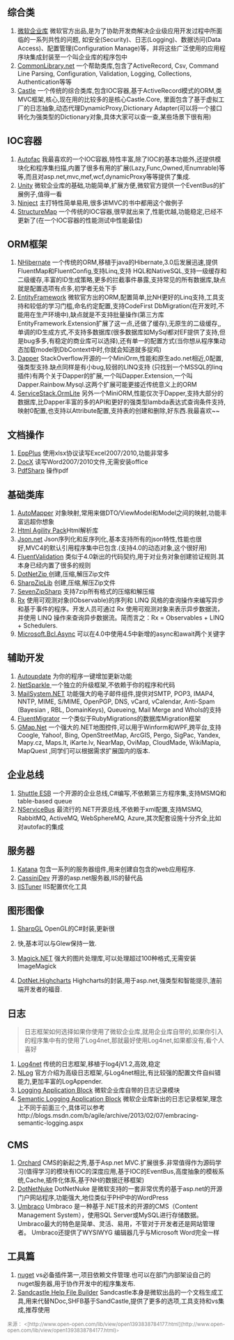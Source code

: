 ## 综合类

1.  [微软企业库](https://entlib.codeplex.com/)&nbsp;微软官方出品,是为了协助开发商解决企业级应用开发过程中所面临的一系列共性的问题, 如安全(Security)、日志(Logging)、数据访问(Data Access)、配置管理(Configuration Manage)等，并将这些广泛使用的应用程序块集成封装至一个叫企业库的程序包中
2.  [CommonLibrary.net](https://commonlibrarynet.codeplex.com/)&nbsp;一个帮助类库,包含了ActiveRecord, Csv, Command Line Parsing, Configuration, Validation, Logging, Collections, Authentication等等
3.  [Castle](http://www.castleproject.org/)&nbsp;一个传统的综合类库,包含IOC容器,基于ActiveRecord模式的ORM,类MVC框架,核心,现在用的比较多的是核心Castle.Core, 里面包含了基于虚拟工厂的日志抽象,动态代理DynamicProxy,Dictionary Adapter(可以将一个接口转化为强类型的Dictionary对象,具体大家可以查一查,某些场景下很有用)

## <a name="t1" style="padding: 0px; margin: 0px; color: rgb(34, 116, 155);"></a>IOC容器

1.  [Autofac](https://code.google.com/p/autofac/)&nbsp;我最喜欢的一个IOC容器,特性丰富,除了IOC的基本功能外,还提供模块化和程序集扫描,内置了很多有用的扩展(Lazy,Func,Owned,IEnumrable)等等,而且对asp.net,mvc,mef,wcf,dynamicProxy等等提供了集成.
2.  [Unity](https://unity.codeplex.com/)&nbsp;微软企业库的基础,功能简单,扩展方便,微软官方提供一个EventBus的扩展例子,值得一看
3.  [Ninject](http://www.ninject.org/)&nbsp;主打特性简单易用,很多讲MVC的书中都用这个做例子
4.  [StructureMap](http://docs.structuremap.net/)&nbsp;一个传统的IOC容器,很早就出来了,性能优越,功能稳定,已经不更新了(在一个IOC容器的性能测试中性能最佳)

## <a name="t2" style="padding: 0px; margin: 0px; color: rgb(34, 116, 155);"></a>ORM框架

1.  [NHibernate](https://github.com/nhibernate)&nbsp;一个传统的ORM,移植于java的Hibernate,3.0后发展迅速,提供FluentMap和FluentConfig,支持Linq,支持 HQL和NativeSQL,支持一级缓存和二级缓存,丰富的ID生成策略,更多的拦截事件暴露,支持常见的所有数据库,缺点就是配置选项有点多,初学者无处下手
2.  [EntityFramework](http://www.cnblogs.com/Mercurius/admin/)&nbsp;微软官方出的ORM,配置简单,比NH更好的Linq支持,工具支持和较低的学习门槛,命名约定配置,支持CodeFirst DbMigration(在开发时,不能用在生产环境中),缺点就是不支持批量操作(第三方库EntityFramework.Extension扩展了这一点,还做了缓存),无原生的二级缓存,,单调的ID生成方式,不支持多数据库(很多数据库如MySql都对EF提供了支持,但是bug多多,有稳定的商业库可以选择),还有单一的配置方式(当你想从程序集动态加载model到DbContext中时,你就会知道就多捉鸡)
3.  [Dapper](http://code.google.com/p/dapper-dot-net/)&nbsp;StackOverflow开源的一个MiniOrm,性能和原生ado.net相近,0配置,强类型支持.缺点同样是有小bug,较弱的LINQ支持 (只找到一个MSSQL的linq插件)有两个关于Dapper的扩展,一个叫Dapper.Extension,一个叫 Dapper.Rainbow.Mysql.这两个扩展可能更接近传统意义上的ORM
4.  [ServiceStack.OrmLite](https://github.com/ServiceStack/ServiceStack.OrmLite)&nbsp;另外一个MiniORM,性能仅次于Dapper,支持大部分的数据库,比Dapper丰富的多的API和更好的强类型lambda表达式查询条件支持,映射0配置,也支持以Attribute配置,支持表的创建和删除,好东西.我最喜欢~~

## <a name="t3" style="padding: 0px; margin: 0px; color: rgb(34, 116, 155);"></a>文档操作

1.  [EppPlus](https://epplus.codeplex.com/)&nbsp;使用xlsx协议读写Excel2007/2010,功能非常多
2.  [DocX](https://docx.codeplex.com/)&nbsp;读写Word2007/2010文件,无需安装office
3.  [PdfSharp](https://pdfsharp.codeplex.com/)&nbsp;操作pdf

## <a name="t4" style="padding: 0px; margin: 0px; color: rgb(34, 116, 155);"></a>基础类库

1.  [AutoMapper](https://automapper.codeplex.com/)&nbsp;对象映射,常用来做DTO/ViewModel和Model之间的映射,功能丰富远超你想象
2.  [Html Agility Pack](https://htmlagilitypack.codeplex.com/)Html解析库
3.  [Json.net](https://json.codeplex.com/)&nbsp;Json序列化和反序列化,基本支持所有的json特性,性能也很好,MVC4的默认引用程序集中已包含.(支持4.0的动态对象,这个很好用)
4.  [FluentValidation](https://fluentvalidation.codeplex.com/)&nbsp;类似于4.0新出的代码契约,用于对业务对象创建验证规则.其本身已经内置了很多的规则
5.  [DotNetZip&nbsp;](https://dotnetzip.codeplex.com/)创建,压缩,解压Zip文件
6.  [SharpZipLib](http://www.icsharpcode.net/)&nbsp;创建,压缩,解压Zip文件
7.  [SevenZipSharp](https://sevenzipsharp.codeplex.com/)&nbsp;支持7zip所有格式的压缩和解压缩
8.  [Rx](https://rx.codeplex.com/)&nbsp;使用可观测对象(IObservable)的序列和 LINQ 风格的查询操作来编写异步和基于事件的程序。开发人员可通过 Rx 使用可观测对象来表示异步数据流，并使用 LINQ 操作来查询异步数据流。简而言之：Rx = Observables + LINQ + Schedulers.
9.  [Microsoft.Bcl.Async](https://www.nuget.org/packages/Microsoft.Bcl.Async)&nbsp;可以在4.0中使用4.5中新增的async和await两个关键字

## <a name="t5" style="padding: 0px; margin: 0px; color: rgb(34, 116, 155);"></a>辅助开发

1.  [Autoupdate](https://autoupdaterdotnet.codeplex.com/)&nbsp;为你的程序一键增加更新功能
2.  [NetSparkle&nbsp;](https://netsparkle.codeplex.com/)一个独立的升级框架,不依赖于你的程序和代码
3.  [MailSystem.NET](https://mailsystem.codeplex.com/)&nbsp;功能强大的电子邮件组件,提供对SMTP, POP3, IMAP4, NNTP, MIME, S/MIME, OpenPGP, DNS, vCard, vCalendar, Anti-Spam (Bayesian , RBL, DomainKeys), Queueing, Mail Merge and WhoIs的支持
4.  [FluentMigrator](https://github.com/schambers/fluentmigrator)&nbsp;一个类似于RubyMigrations的数据库Migration框架
5.  [GMap.Net](https://greatmaps.codeplex.com/)&nbsp;一个强大的.NET地图控件,可以用于Winform和WPF,跨平台,支持 Coogle, Yahoo!, Bing, OpenStreetMap, ArcGIS, Pergo, SigPac, Yandex, Mapy.cz, Maps.lt, iKarte.lv, NearMap, OviMap, CloudMade, WikiMapia, MapQuest ,同学们可以根据需求扩展国内的版本.

## <a name="t6" style="padding: 0px; margin: 0px; color: rgb(34, 116, 155);"></a>企业总线

1.  [Shuttle ESB](https://shuttle.codeplex.com/)&nbsp;一个开源的企业总线,C#编写,不依赖第三方程序集,支持MSMQ和table-based queue
2.  [NServiceBus](http://particular.net/nservicebus)&nbsp;最流行的.NET开源总线,不依赖于xml配置,支持MSMQ, RabbitMQ, ActiveMQ, WebSphereMQ, Azure,其次配套设施十分齐全,比如对autofac的集成

## <a name="t7" style="padding: 0px; margin: 0px; color: rgb(34, 116, 155);"></a>服务器

1.  [Katana](https://katanaproject.codeplex.com/)&nbsp;包含一系列的服务器组件,用来创建自包含的web应用程序.
2.  [CassiniDev](https://cassinidev.codeplex.com/)&nbsp;开源的asp.net服务器,IIS的替代品
3.  [IISTuner](https://iistuner.codeplex.com/)&nbsp;IIS配置优化工具

## <a name="t8" style="padding: 0px; margin: 0px; color: rgb(34, 116, 155);"></a>图形图像

1.  [SharpGL](https://sharpgl.codeplex.com/)&nbsp;OpenGL的C#封装,更新很

2.  快,基本可以与Glew保持一致.

3.  [Magick.NET](https://magick.codeplex.com/)&nbsp;强大的图片处理库,可以处理超过100种格式,无需安装ImageMagick
4.  [DotNet.Highcharts](https://dotnethighcharts.codeplex.com/)&nbsp;Highcharts的封装,用于asp.net,强类型和智能提示,渣前端开发者的福音.

## <a name="t9" style="padding: 0px; margin: 0px; color: rgb(34, 116, 155);"></a>日志
> 日志框架如何选择如果你使用了微软企业库,就用企业库自带的,如果你引入的程序集中有的使用了Log4net,那就最好使用Log4net,如果都没有,看个人喜好

1.  [Log4net](http://logging.apache.org/log4net/)&nbsp;传统的日志框架,移植于log4jV1.2,高效,稳定
2.  [NLog](https://github.com/nlog/NLog/)&nbsp;官方介绍为高级日志框架,与Log4net相比,有比较强的配置文件自纠错能力,更加丰富的LogAppender.
3.  [Logging Application Block](https://entlib.codeplex.com/releases/view/101823)&nbsp;微软企业库自带的日志记录模块
4.  [Semantic Logging Application Block](https://entlib.codeplex.com/releases/view/101823)&nbsp;微软企业库新出的日志记录框架,理念上不同于前面三个,具体可以参考http://blogs.msdn.com/b/agile/archive/2013/02/07/embracing-semantic-logging.aspx

## <a name="t10" style="padding: 0px; margin: 0px; color: rgb(34, 116, 155);"></a>CMS

1.  [Orchard](http://www.orchardproject.net/)&nbsp;CMS的新起之秀,基于Asp.net MVC.扩展很多.非常值得作为源码学习(值得学习的模块有IOC的深度应用,基于IOC的EventBus,高度抽象的模板系统,Cache,插件化体系,基于NH的数据迁移框架)
2.  [DotNetNuke](http://www.cnblogs.com/Mercurius/admin/)&nbsp;DotNetNuke 是微软支持的一套非常优秀的基于asp.net的开源门户网站程序,功能强大,地位类似于PHP中的WordPress
3.  [Umbraco](https://github.com/umbraco/Umbraco-CMS)&nbsp;Umbraco 是一种基于.NET技术的开源的CMS（Content Management System），使用SQL Server或MySQL进行存储数据。Umbraco最大的特色是简单、灵活、易用，不管对于开发者还是网站管理者。 Umbraco还提供了WYSIWYG 编辑器几乎与Microsoft Word完全一样

## <a name="t11" style="padding: 0px; margin: 0px; color: rgb(34, 116, 155);"></a>工具篇

1.  [nuget](http://www.cnblogs.com/Mercurius/admin/)&nbsp;vs必备插件第一,项目依赖文件管理.也可以在部门内部架设自己的nuget服务器,用于协作开发中的程序集发布.
2.  [Sandcastle Help File Builder](https://shfb.codeplex.com/)&nbsp;Sandcastle本身是微软出品的一个文档生成工具,用来代替NDoc,SHFB基于SandCastle,提供了更多的选项,工具支持和vs集成,推荐使用
<div style="color:gray"><small>来源：&nbsp;&lt;[http://www.open-open.com/lib/view/open1393838784177.html](http://www.open-open.com/lib/view/open1393838784177.html)<small>&gt;</small></small></div><small><small>&nbsp;</small></small>

